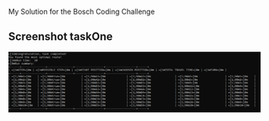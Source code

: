 My Solution for the Bosch Coding Challenge

## Screenshot taskOne
![grafana setup](screenshot/solution.PNG)